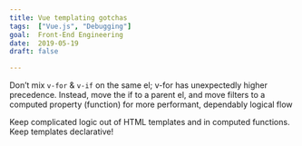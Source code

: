 ```yaml
---
title: Vue templating gotchas
tags:  ["Vue.js", "Debugging"]
goal:  Front-End Engineering
date:  2019-05-19
draft: false

---
```

Don’t mix `v-for` & `v-if` on the same el; v-for has unexpectedly higher precedence.
Instead, move the if to a parent el, and move filters to a computed property (function)
for more performant, dependably logical flow

Keep complicated logic out of HTML templates and in computed functions.
Keep templates declarative!
